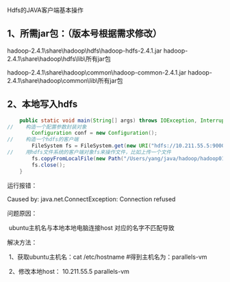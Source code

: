 Hdfs的JAVA客户端基本操作



## 1、所需jar包：（版本号根据需求修改）

hadoop-2.4.1\share\hadoop\hdfs\hadoop-hdfs-2.4.1.jar
hadoop-2.4.1\share\hadoop\hdfs\lib\所有jar包

hadoop-2.4.1\share\hadoop\common\hadoop-common-2.4.1.jar
hadoop-2.4.1\share\hadoop\common\lib\所有jar包



## 2、本地写入hdfs

```java
    public static void main(String[] args) throws IOException, InterruptedException, URISyntaxException {
//    构造一个配置参数封装对象
        Configuration conf = new Configuration();
//    构造一个hdfs的客户端
        FileSystem fs = FileSystem.get(new URI("hdfs://10.211.55.5:9000"), conf, "root");
//    用hdfs文件系统的客户端对象fs来操作文件，比如上传一个文件
        fs.copyFromLocalFile(new Path("/Users/yang/java/hadoop/hadoop01/anpai.txt"), new Path("/"));
        fs.close();
    }
```

运行报错：

Caused by: java.net.ConnectException: Connection refused

问题原因：

​			ubuntu主机名与本地本地电脑连接host 对应的名字不匹配导致

解决方法：

​			1、获取ubuntu主机名：cat /etc/hostname      #得到主机名为：parallels-vm

​			2、修改本地host：  10.211.55.5 parallels-vm





​			

